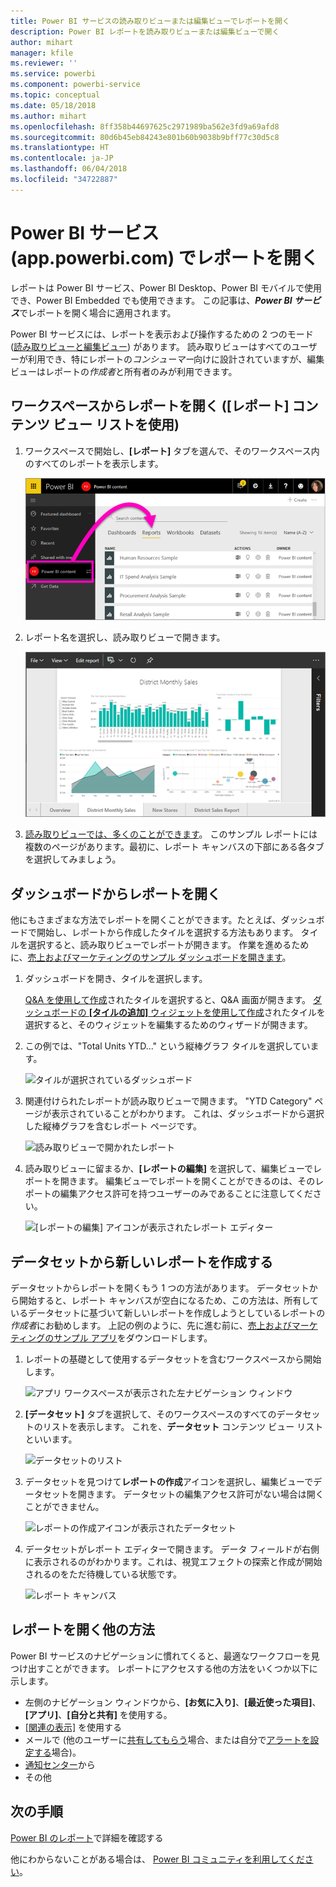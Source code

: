 ```yaml
---
title: Power BI サービスの読み取りビューまたは編集ビューでレポートを開く
description: Power BI レポートを読み取りビューまたは編集ビューで開く
author: mihart
manager: kfile
ms.reviewer: ''
ms.service: powerbi
ms.component: powerbi-service
ms.topic: conceptual
ms.date: 05/18/2018
ms.author: mihart
ms.openlocfilehash: 8ff358b44697625c2971989ba562e3fd9a69afd8
ms.sourcegitcommit: 80d6b45eb84243e801b60b9038b9bff77c30d5c8
ms.translationtype: HT
ms.contentlocale: ja-JP
ms.lasthandoff: 06/04/2018
ms.locfileid: "34722887"
---
```

# <a name="open-a-report-in-power-bi-service-apppowerbicom"></a>Power BI サービス (app.powerbi.com) でレポートを開く
レポートは Power BI サービス、Power BI Desktop、Power BI モバイルで使用でき、Power BI Embedded でも使用できます。 この記事は、***Power BI サービス***でレポートを開く場合に適用されます。

Power BI サービスには、レポートを表示および操作するための 2 つのモード ([読み取りビューと編集ビュー](service-reading-view-and-editing-view.md)) があります。 読み取りビューはすべてのユーザーが利用でき、特にレポートの*コンシューマー*向けに設計されていますが、編集ビューはレポートの*作成者*と所有者のみが利用できます。 

## <a name="open-a-report-from-a-workspace-via-the-reports-content-view-list"></a>ワークスペースからレポートを開く (**[レポート]** コンテンツ ビュー リストを使用)

1. ワークスペースで開始し、**[レポート]** タブを選んで、そのワークスペース内のすべてのレポートを表示します。  
   
   ![ワークスペースの [レポート] タブ](media/service-report-open/power-bi-open-report.png)
2. レポート名を選択し、読み取りビューで開きます。  
   
    ![読み取りビューのレポート](media/service-report-open/power-bi-reading-view.png)
3. [読み取りビューでは、多くのことができます](service-reading-view-and-editing-view.md)。  このサンプル レポートには複数のページがあります。最初に、レポート キャンバスの下部にある各タブを選択してみましょう。 

## <a name="open-a-report-from-a-dashboard"></a>ダッシュボードからレポートを開く
他にもさまざまな方法でレポートを開くことができます。たとえば、ダッシュボードで開始し、レポートから作成したタイルを選択する方法もあります。  タイルを選択すると、読み取りビューでレポートが開きます。 作業を進めるために、[売上およびマーケティングのサンプル ダッシュボードを開きます](sample-datasets.md)。

1. ダッシュボードを開き、タイルを選択します。

   [Q&A を使用して作成](service-dashboard-pin-tile-from-q-and-a.md)されたタイルを選択すると、Q&A 画面が開きます。 [ダッシュボードの **[タイルの追加]** ウィジェットを使用して作成](service-dashboard-add-widget.md)されたタイルを選択すると、そのウィジェットを編集するためのウィザードが開きます。  

2.  この例では、"Total Units YTD..." という縦棒グラフ タイルを選択しています。

    ![タイルが選択されているダッシュボード](media/service-report-open/power-bi-dashboard.png)

3.  関連付けられたレポートが読み取りビューで開きます。 "YTD Category" ページが表示されていることがわかります。 これは、ダッシュボードから選択した縦棒グラフを含むレポート ページです。

    ![読み取りビューで開かれたレポート](media/service-report-open/power-bi-report.png)

4. 読み取りビューに留まるか、**[レポートの編集]** を選択して、編集ビューでレポートを開きます。 編集ビューでレポートを開くことができるのは、そのレポートの編集アクセス許可を持つユーザーのみであることに注意してください。

    ![[レポートの編集] アイコンが表示されたレポート エディター](media/service-report-open/power-bi-edit-report.png)

## <a name="create-a-brand-new-report-from-a-dataset"></a>データセットから新しいレポートを作成する
データセットからレポートを開くもう 1 つの方法があります。 データセットから開始すると、レポート キャンバスが空白になるため、この方法は、所有しているデータセットに基づいて新しいレポートを作成しようとしているレポートの*作成者*にお勧めします。 上記の例のように、先に進む前に、[売上およびマーケティングのサンプル アプリ](sample-datasets.md)をダウンロードします。

1. レポートの基礎として使用するデータセットを含むワークスペースから開始します。

   ![アプリ ワークスペースが表示された左ナビゲーション ウィンドウ](media/service-report-open/power-bi-workspace.png)

2. **[データセット]** タブを選択して、そのワークスペースのすべてのデータセットのリストを表示します。 これを、**データセット** コンテンツ ビュー リストといいます。
   
   ![データセットのリスト](media/service-report-open/power-bi-dataset.png)

1. データセットを見つけて**レポートの作成**アイコンを選択し、編集ビューでデータセットを開きます。 データセットの編集アクセス許可がない場合は開くことができません。 
   
    ![レポートの作成アイコンが表示されたデータセット](media/service-report-open/power-bi-create-report.png)

3. データセットがレポート エディターで開きます。 データ フィールドが右側に表示されるのがわかります。これは、視覚エフェクトの探索と作成が開始されるのをただ待機している状態です。 

   ![レポート キャンバス](media/service-report-open/power-bi-blank-canvas.png)

##  <a name="still-more-ways-to-open-a-report"></a>レポートを開く他の方法
Power BI サービスのナビゲーションに慣れてくると、最適なワークフローを見つけ出すことができます。 レポートにアクセスする他の方法をいくつか以下に示します。
- 左側のナビゲーション ウィンドウから、**[お気に入り]**、**[最近使った項目]**、**[アプリ]**、**[自分と共有]** を使用する。 
- [[関連の表示]](service-related-content.md) を使用する
- メールで (他のユーザーに[共有してもらう](service-share-reports.md)場合、または自分で[アラートを設定する](service-set-data-alerts.md)場合)。    
- [通知センター](service-notification-center.md)から    
- その他

## <a name="next-steps"></a>次の手順
[Power BI のレポート](service-reports.md)で詳細を確認する

他にわからないことがある場合は、 [Power BI コミュニティを利用してください](http://community.powerbi.com/)。  


